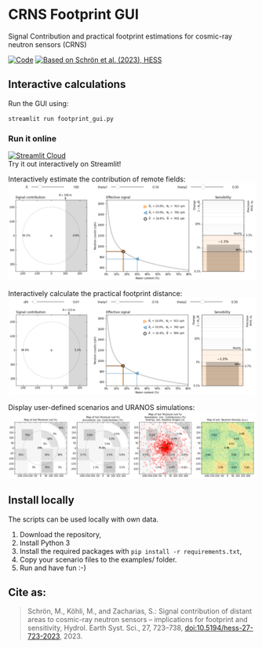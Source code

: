 # CRNS Footprint GUI

Signal Contribution and practical footprint estimations for cosmic-ray neutron sensors (CRNS)

[![Code](https://zenodo.org/badge/448658297.svg)](https://zenodo.org/badge/latestdoi/448658297)
[![Based on Schrön et al. (2023), HESS](https://img.shields.io/static/v1?label=Publication&message=10.5194/hess-27-723-2023&color=yellow)](https://doi.org/10.5194/hess-27-723-2023)

## Interactive calculations

Run the GUI using: 
```
streamlit run footprint_gui.py
```

### Run it online

[![Streamlit Cloud](https://mybinder.org/badge_logo.svg)](https://mybinder.org/v2/gh/mschroen/crns-signalcontrib/HEAD)  
Try it out interactively on Streamlit!

Interactively estimate the contribution of remote fields:  
![Interactively estimate the contribution of remote fields](docs/field_at_distance.png)

Interactively calculate the practical footprint distance:  
![Interactively calculate the practical footprint distance](docs/practical_footprint.png)

Display user-defined scenarios and URANOS simulations:  
![Display user-defined scenarios and URANOS simulations](docs/complex_pattern.png)

## Install locally

The scripts can be used locally with own data.

1. Download the repository,
2. Install Python 3
3. Install the required packages with `pip install -r requirements.txt`,
4. Copy your scenario files to the examples/ folder.
5. Run and have fun :-)

## Cite as:

> Schrön, M., Köhli, M., and Zacharias, S.: Signal contribution of distant areas to cosmic-ray neutron sensors – implications for footprint and sensitivity, Hydrol. Earth Syst. Sci., 27, 723–738, [doi:10.5194/hess-27-723-2023](https://doi.org/10.5194/hess-27-723-2023), 2023.
